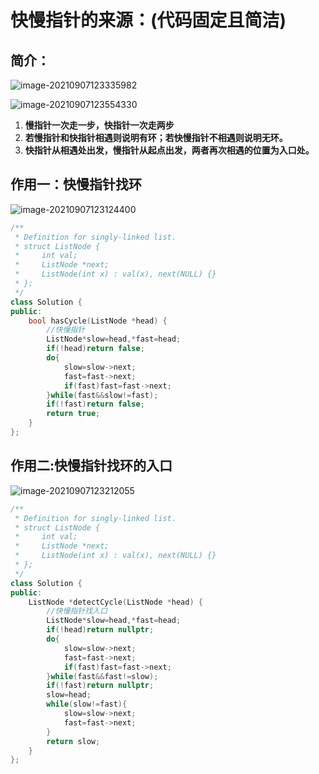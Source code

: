 # 快慢指针的来源：(代码固定且简洁)

## 简介：

![image-20210907123335982](C:\Users\西安交通大学2193613091sxm\AppData\Roaming\Typora\typora-user-images\image-20210907123335982.png)

![image-20210907123554330](C:\Users\西安交通大学2193613091sxm\AppData\Roaming\Typora\typora-user-images\image-20210907123554330.png)

1. **慢指针一次走一步，快指针一次走两步**
2. **若慢指针和快指针相遇则说明有环；若快慢指针不相遇则说明无环。**
3. **快指针从相遇处出发，慢指针从起点出发，两者再次相遇的位置为入口处。**

## 作用一：快慢指针找环

![image-20210907123124400](C:\Users\西安交通大学2193613091sxm\AppData\Roaming\Typora\typora-user-images\image-20210907123124400.png)

```C++
/**
 * Definition for singly-linked list.
 * struct ListNode {
 *     int val;
 *     ListNode *next;
 *     ListNode(int x) : val(x), next(NULL) {}
 * };
 */
class Solution {
public:
    bool hasCycle(ListNode *head) {
        //快慢指针
        ListNode*slow=head,*fast=head;
        if(!head)return false;
        do{
            slow=slow->next;
            fast=fast->next;
            if(fast)fast=fast->next;
        }while(fast&&slow!=fast);
        if(!fast)return false;
        return true;
    }
};
```

## 作用二:快慢指针找环的入口

![image-20210907123212055](C:\Users\西安交通大学2193613091sxm\AppData\Roaming\Typora\typora-user-images\image-20210907123212055.png)

```C++
/**
 * Definition for singly-linked list.
 * struct ListNode {
 *     int val;
 *     ListNode *next;
 *     ListNode(int x) : val(x), next(NULL) {}
 * };
 */
class Solution {
public:
    ListNode *detectCycle(ListNode *head) {
        //快慢指针找入口
        ListNode*slow=head,*fast=head;
        if(!head)return nullptr;
        do{
            slow=slow->next;
            fast=fast->next;
            if(fast)fast=fast->next;
        }while(fast&&fast!=slow);
        if(!fast)return nullptr;
        slow=head;
        while(slow!=fast){
            slow=slow->next;
            fast=fast->next;
        }
        return slow;
    }
};
```

